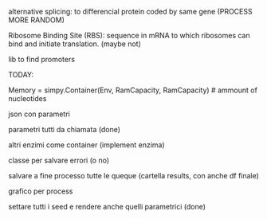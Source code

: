 alternative splicing: to differencial protein coded by same gene (PROCESS MORE RANDOM)

Ribosome Binding Site (RBS): sequence in mRNA to which ribosomes can bind and initiate translation. (maybe not)

lib to find promoters

TODAY:

Memory = simpy.Container(Env, RamCapacity, RamCapacity) # ammount of nucleotides

json con parametri

parametri tutti da chiamata (done)

altri enzimi come container (implement enzima)

classe per salvare errori (o no)

salvare a fine processo tutte le queque (cartella results, con anche df finale)

grafico per process

settare tutti i seed e rendere anche quelli parametrici (done)